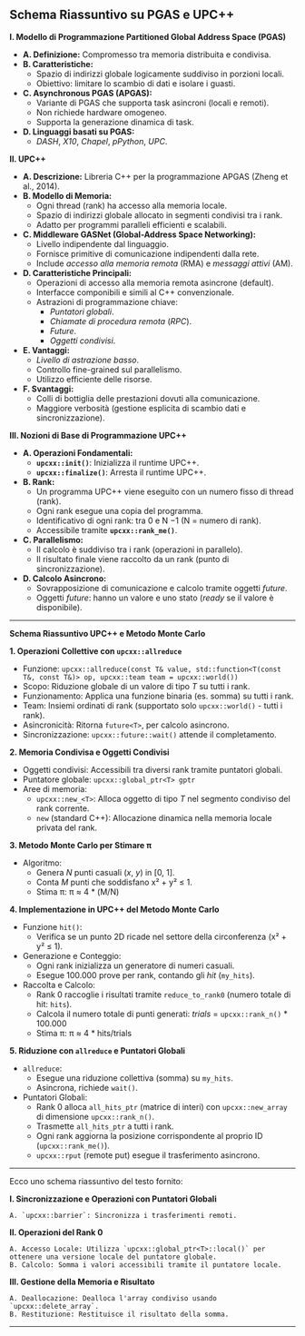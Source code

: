 
## Schema Riassuntivo su PGAS e UPC++

**I. Modello di Programmazione Partitioned Global Address Space (PGAS)**

   *   **A. Definizione:** Compromesso tra memoria distribuita e condivisa.
   *   **B. Caratteristiche:**
        *   Spazio di indirizzi globale logicamente suddiviso in porzioni locali.
        *   Obiettivo: limitare lo scambio di dati e isolare i guasti.
   *   **C. Asynchronous PGAS (APGAS):**
        *   Variante di PGAS che supporta task asincroni (locali e remoti).
        *   Non richiede hardware omogeneo.
        *   Supporta la generazione dinamica di task.
   *   **D. Linguaggi basati su PGAS:**
        *   *DASH*, *X10*, *Chapel*, *pPython*, *UPC*.

**II. UPC++**

   *   **A. Descrizione:** Libreria C++ per la programmazione APGAS (Zheng et al., 2014).
   *   **B. Modello di Memoria:**
        *   Ogni thread (rank) ha accesso alla memoria locale.
        *   Spazio di indirizzi globale allocato in segmenti condivisi tra i rank.
        *   Adatto per programmi paralleli efficienti e scalabili.
   *   **C. Middleware GASNet (Global-Address Space Networking):**
        *   Livello indipendente dal linguaggio.
        *   Fornisce primitive di comunicazione indipendenti dalla rete.
        *   Include *accesso alla memoria remota* (RMA) e *messaggi attivi* (AM).
   *   **D. Caratteristiche Principali:**
        *   Operazioni di accesso alla memoria remota asincrone (default).
        *   Interfacce componibili e simili al C++ convenzionale.
        *   Astrazioni di programmazione chiave:
            *   *Puntatori globali*.
            *   *Chiamate di procedura remota* (*RPC*).
            *   *Future*.
            *   *Oggetti condivisi*.
   *   **E. Vantaggi:**
        *   *Livello di astrazione basso*.
        *   Controllo fine-grained sul parallelismo.
        *   Utilizzo efficiente delle risorse.
   *   **F. Svantaggi:**
        *   Colli di bottiglia delle prestazioni dovuti alla comunicazione.
        *   Maggiore verbosità (gestione esplicita di scambio dati e sincronizzazione).

**III. Nozioni di Base di Programmazione UPC++**

   *   **A. Operazioni Fondamentali:**
        *   **`upcxx::init()`**: Inizializza il runtime UPC++.
        *   **`upcxx::finalize()`**: Arresta il runtime UPC++.
   *   **B. Rank:**
        *   Un programma UPC++ viene eseguito con un numero fisso di thread (rank).
        *   Ogni rank esegue una copia del programma.
        *   Identificativo di ogni rank: tra 0 e N −1 (N = numero di rank).
        *   Accessibile tramite **`upcxx::rank_me()`**.
   *   **C. Parallelismo:**
        *   Il calcolo è suddiviso tra i rank (operazioni in parallelo).
        *   Il risultato finale viene raccolto da un rank (punto di sincronizzazione).
   *   **D. Calcolo Asincrono:**
        *   Sovrapposizione di comunicazione e calcolo tramite oggetti *future*.
        *   Oggetti *future*: hanno un valore e uno stato (*ready* se il valore è disponibile).

---

**Schema Riassuntivo UPC++ e Metodo Monte Carlo**

**1. Operazioni Collettive con `upcxx::allreduce`**

   *   Funzione: `upcxx::allreduce(const T& value, std::function<T(const T&, const T&)> op, upcxx::team team = upcxx::world())`
   *   Scopo: Riduzione globale di un valore di tipo *T* su tutti i rank.
   *   Funzionamento: Applica una funzione binaria (es. somma) su tutti i rank.
   *   Team: Insiemi ordinati di rank (supportato solo `upcxx::world()` - tutti i rank).
   *   Asincronicità: Ritorna `future<T>`, per calcolo asincrono.
   *   Sincronizzazione: `upcxx::future::wait()` attende il completamento.

**2. Memoria Condivisa e Oggetti Condivisi**

   *   Oggetti condivisi: Accessibili tra diversi rank tramite puntatori globali.
   *   Puntatore globale: `upcxx::global_ptr<T> gptr`
   *   Aree di memoria:
        *   `upcxx::new_<T>`: Alloca oggetto di tipo *T* nel segmento condiviso del rank corrente.
        *   `new` (standard C++): Allocazione dinamica nella memoria locale privata del rank.

**3. Metodo Monte Carlo per Stimare π**

   *   Algoritmo:
        *   Genera *N* punti casuali (*x*, *y*) in [0, 1].
        *   Conta *M* punti che soddisfano x² + y² ≤ 1.
        *   Stima π: π ≈ 4 * (M/N)

**4. Implementazione in UPC++ del Metodo Monte Carlo**

   *   Funzione `hit()`:
        *   Verifica se un punto 2D ricade nel settore della circonferenza (x² + y² ≤ 1).
   *   Generazione e Conteggio:
        *   Ogni rank inizializza un generatore di numeri casuali.
        *   Esegue 100.000 prove per rank, contando gli *hit* (`my_hits`).
   *   Raccolta e Calcolo:
        *   Rank 0 raccoglie i risultati tramite `reduce_to_rank0` (numero totale di hit: `hits`).
        *   Calcola il numero totale di punti generati: *trials* = `upcxx::rank_n()` * 100.000
        *   Stima π: π ≈ 4 * hits/trials

**5. Riduzione con `allreduce` e Puntatori Globali**

   *   `allreduce`:
        *   Esegue una riduzione collettiva (somma) su `my_hits`.
        *   Asincrona, richiede `wait()`.
   *   Puntatori Globali:
        *   Rank 0 alloca `all_hits_ptr` (matrice di interi) con `upcxx::new_array` di dimensione `upcxx::rank_n()`.
        *   Trasmette `all_hits_ptr` a tutti i rank.
        *   Ogni rank aggiorna la posizione corrispondente al proprio ID (`upcxx::rank_me()`).
        *   `upcxx::rput` (remote put) esegue il trasferimento asincrono.

---

Ecco uno schema riassuntivo del testo fornito:

**I. Sincronizzazione e Operazioni con Puntatori Globali**

    A. `upcxx::barrier`: Sincronizza i trasferimenti remoti.

**II. Operazioni del Rank 0**

    A. Accesso Locale: Utilizza `upcxx::global_ptr<T>::local()` per ottenere una versione locale del puntatore globale.
    B. Calcolo: Somma i valori accessibili tramite il puntatore locale.

**III. Gestione della Memoria e Risultato**

    A. Deallocazione: Dealloca l'array condiviso usando `upcxx::delete_array`.
    B. Restituzione: Restituisce il risultato della somma.

---
